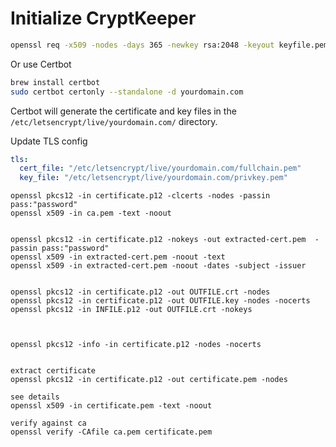 # Initialize CryptKeeper


```sh
openssl req -x509 -nodes -days 365 -newkey rsa:2048 -keyout keyfile.pem -out certfile.pem
```

Or use Certbot

```sh
brew install certbot
sudo certbot certonly --standalone -d yourdomain.com
```

Certbot will generate the certificate and key files in the `/etc/letsencrypt/live/yourdomain.com/` directory.

Update TLS config
```yaml
tls:
  cert_file: "/etc/letsencrypt/live/yourdomain.com/fullchain.pem"
  key_file: "/etc/letsencrypt/live/yourdomain.com/privkey.pem"
```


```ssh
openssl pkcs12 -in certificate.p12 -clcerts -nodes -passin pass:"password"
openssl x509 -in ca.pem -text -noout


openssl pkcs12 -in certificate.p12 -nokeys -out extracted-cert.pem  -passin pass:"password"
openssl x509 -in extracted-cert.pem -noout -text
openssl x509 -in extracted-cert.pem -noout -dates -subject -issuer


openssl pkcs12 -in certificate.p12 -out OUTFILE.crt -nodes
openssl pkcs12 -in certificate.p12 -out OUTFILE.key -nodes -nocerts
openssl pkcs12 -in INFILE.p12 -out OUTFILE.crt -nokeys



openssl pkcs12 -info -in certificate.p12 -nodes -nocerts


extract certificate
openssl pkcs12 -in certificate.p12 -out certificate.pem -nodes

see details
openssl x509 -in certificate.pem -text -noout

verify against ca
openssl verify -CAfile ca.pem certificate.pem
```
